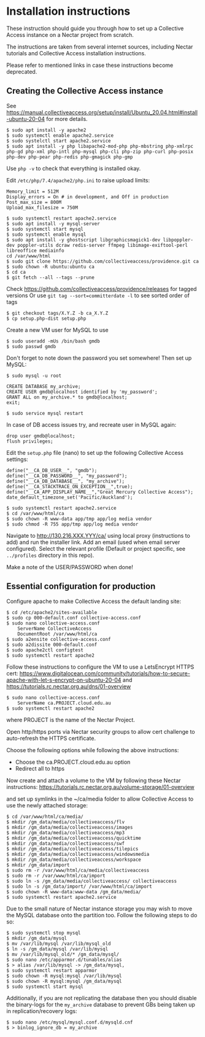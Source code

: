 # Installation instructions

These instruction should guide you through how to set up
a Collective Access instance on a Nectar project from scratch.

The instructions are taken from several internet sources, including
Nectar tutorials and Collective Access installation instructions.

Please refer to mentioned links in case these instructions become deprecated.


## Creating the Collective Access instance

See https://manual.collectiveaccess.org/setup/install/Ubuntu_20.04.html#install-ubuntu-20-04
for more details.

```
$ sudo apt install -y apache2
$ sudo systemctl enable apache2.service
$ sudo systelctl start apache2.service
$ sudo apt install -y php libapache2-mod-php php-mbstring php-xmlrpc php-gd php-xml php-intl php-mysql php-cli php-zip php-curl php-posix php-dev php-pear php-redis php-gmagick php-gmp
```

Use `php -v` to check that everything is installed okay.

Edit `/etc/php/7.4/apache2/php.ini` to raise upload limits:
```
Memory_limit = 512M
Display_errors = On # in development, and Off in production
Post_max_size = 800M
Upload_max_filesize = 750M
```
```
$ sudo systemctl restart apache2.service
$ sudo apt install -y mysql-server
$ sudo systemctl start mysql
$ sudo systemctl enable mysql
$ sudo apt install -y ghostscript libgraphicsmagick1-dev libpoppler-dev poppler-utils dcraw redis-server ffmpeg libimage-exiftool-perl libreoffice mediainfo
cd /var/www/html
$ sudo git clone https://github.com/collectiveaccess/providence.git ca
$ sudo chown -R ubuntu:ubuntu ca
$ cd ca
$ git fetch --all --tags --prune
```

Check https://github.com/collectiveaccess/providence/releases for tagged versions
Or use `git tag --sort=committerdate -l` to see sorted order of tags

```
$ git checkout tags/X.Y.Z -b ca_X.Y.Z
$ cp setup.php-dist setup.php
```

Create a new VM user for MySQL to use
```
$ sudo useradd -mUs /bin/bash gmdb
$ sudo passwd gmdb
```

Don't forget to note down the password you set somewhere! Then set up MySQL:

```
$ sudo mysql -u root

CREATE DATABASE my_archive;
CREATE USER gmdb@localhost identified by 'my_password';
GRANT ALL on my_archive.* to gmdb@localhost;
exit;

$ sudo service mysql restart
```

In case of DB access issues try, and recreate user in MySQL again:
```
drop user gmdb@localhost;
flush privileges;
```

Edit the `setup.php` file (nano) to set up the following Collective Access settings:

```
define("__CA_DB_USER__", "gmdb");
define("__CA_DB_PASSWORD__", "my_password");
define("__CA_DB_DATABASE__", "my_archive");
define("__CA_STACKTRACE_ON_EXCEPTION__",true);
define("__CA_APP_DISPLAY_NAME__","Great Mercury Collective Access");
date_default_timezone_set('Pacific/Auckland');

```

```
$ sudo systemctl restart apache2.service
$ cd /var/www/html/ca
$ sudo chown -R www-data app/tmp app/log media vendor
$ sudo chmod -R 755 app/tmp app/log media vendor
```

Navigate to http://130.216.XXX.YYY/ca/ using local proxy (instructions to add)
and run the installer link. Add an email (used when email server configured).
Select the relevant profile (Default or project specific, see `../profiles` directory in
this repo).

Make a note of the USER/PASSWORD when done!


## Essential configuration for production

Configure apache to make Collective Access the default landing site:

```
$ cd /etc/apache2/sites-available
$ sudo cp 000-default.conf collective-access.conf
$ sudo nano collective-access.conf
    ServerName CollectiveAccess 
    DocumentRoot /var/www/html/ca
$ sudo a2ensite collective-access.conf
$ sudo a2dissite 000-default.conf
$ sudo apache2ctl configtest
$ sudo systemctl restart apache2
```

Follow these instructions to configure the VM to use a LetsEncrypt HTTPS cert:
https://www.digitalocean.com/community/tutorials/how-to-secure-apache-with-let-s-encrypt-on-ubuntu-20-04 and 
https://tutorials.rc.nectar.org.au/dns/01-overview

```
$ sudo nano collective-access.conf
    ServerName ca.PROJECT.cloud.edu.au
$ sudo systemctl restart apache2
```
where PROJECT is the name of the Nectar Project.

Open http/https ports via Nectar security groups to allow cert challenge to
auto-refresh the HTTPS certificate.

Choose the following options while following the above instructions:

* Choose the ca.PROJECT.cloud.edu.au option
* Redirect all to https

Now create and attach a volume to the VM by following these Nectar instructions:
https://tutorials.rc.nectar.org.au/volume-storage/01-overview

and set up symlinks in the ~/ca/media folder to allow Collective Access to use
the newly attached storage:

```
$ cd /var/www/html/ca/media/
$ mkdir /gm_data/media/collectiveaccess/flv
$ mkdir /gm_data/media/collectiveaccess/images
$ mkdir /gm_data/media/collectiveaccess/mp3
$ mkdir /gm_data/media/collectiveaccess/quicktime
$ mkdir /gm_data/media/collectiveaccess/swf
$ mkdir /gm_data/media/collectiveaccess/tilepics
$ mkdir /gm_data/media/collectiveaccess/windowsmedia
$ mkdir /gm_data/media/collectiveaccess/workspace
$ mkdir /gm_data/import
$ sudo rm -r /var/www/html/ca/media/collectiveaccess
$ sudo rm -r /var/www/html/ca/import
$ sudo ln -s /gm_data/media/collectiveaccess/ collectiveaccess
$ sudo ln -s /gm_data/import/ /var/www/html/ca/import
$ sudo chown -R www-data:www-data /gm_data/media/
$ sudo systemctl restart apache2.service
```

Due to the small nature of Nectar instance storage you may wish to move the MySQL database onto the partition too. Follow the following steps to do so:

```
$ sudo systemctl stop mysql
$ mkdir /gm_data/mysql
$ mv /var/lib/mysql /var/lib/mysql_old
$ ln -s /gm_data/mysql /var/lib/mysql
$ mv /var/lib/mysql_old/* /gm_data/mysql/
$ sudo nano /etc/apparmor.d/tunables/alias
$ > alias /var/lib/mysql -> /gm_data/mysql,
$ sudo systemctl restart apparmor
$ sudo chown -R mysql:mysql /var/lib/mysql
$ sudo chown -R mysql:mysql /gm_data/mysql
$ sudo systemctl start mysql
```
Additionally, if you are not replicating the database then you should disable the binary-logs for the `my_archive` database to prevent GBs being taken up in replication/recovery logs:

```
$ sudo nano /etc/mysql/mysql.conf.d/mysqld.cnf
$ > binlog_ignore_db = my_archive
```
